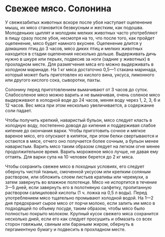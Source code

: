 #  Свежее мясо. Солонина
У свежезабитых животных вскоре после убоя наступает оцепенение мышц, их мясо становится безвкусным и жестким, как подошва. Молоденьких цыплят и молодняк мелких животных часто употребляют в пищу сразу после убоя, несмотря на то, что после того, как пройдет оцепенение, мясо будет намного вкуснее. Оцепенение длится у домашних птиц до 3 часов, мясо диких птиц и мелких животных находится в стадии оцепенения несколько дольше. Выдерживать дичь нужно в шкуре или перьях, подвесив за ноги (задние у животных) в прохладном месте. Для размягчения мяса его можно выдерживать в холодном маринаде. На 1 кг мяса достаточно 0,5—1 стакана маринада, который может быть приготовлен из кислого вина, уксуса, лимонного или другого кислого сока, сыворотки, пахты.

Солонину перед приготовлением вымачивают от 3 часов до суток. Слабосоленое мясо можно варить и не вымачивая, очень соленое мясо выдерживают в холодной воде до 24 часов, меняя воду через 1, 2, 3, 6 и 12 часов. Вес мяса при этом несколько увеличивается, а содержание соли падает.

Чтобы получить крепкий, наваристый бульон, мясо следует класть в холодную воду, постепенно доводя до кипения и поддерживая слабое кипение до окончания варки. Чтобы приготовить сочное и мягкое вареное мясо, его опускают в кипяток, при этом белки свертываются и остаются в мясе, отчего оно получается более сочным, а бульон менее наваристым. Варить мясо таким образом следует на легком огне менее продолжительное время. Варить мороженое мясо лучше, не давая ему оттаять. Для варки супа на 10 человек берется до 2 кг мяса.

Чтобы сохранить свежее мясо в походных условиях, его следует обернуть чистой тканью, смоченной уксусом или крепким соляным раствором, или обложить слоем листьев крапивы или черемухи, а затем завернуть во влажное полотенце. Мясо не испортится в течение 3—5 дней, если завернуть его в полотняную салфетку, пропитанную раствором салициловой кислоты (1 ч. ложка на 0,5 л воды). Перед употреблением мясо тщательно промывают холодной водой. На 1—2 дня предохранит сырое мясо от порчи молоко, если залить им мясо в подходящей по объему посуде, таким образом, чтобы мясо было полностью покрыто молоком. Крупный кусок свежего мяса сохранится несколько дней, если его как следует просушить и обмазать со всех сторон говяжьим, свиным или бараньим жиром, обернуть в пергаментную бумагу и подвесить в прохладном месте.
